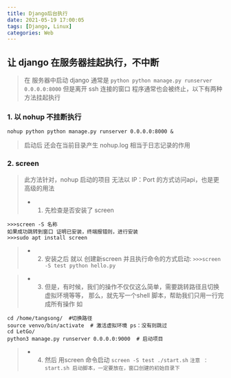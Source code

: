 ```yaml
---
title: Django后台执行
date: 2021-05-19 17:00:05
tags: [Django, Linux]
categories: Web
---
```


## 让 django 在服务器挂起执行，不中断
> 在 服务器中启动 django 通常是
`python python manage.py runserver 0.0.0.0:8000`
>但是离开 ssh 连接的窗口 程序通常也会被终止，以下有两种 方法挂起执行
### 1. 以 nohup 不挂断执行
`nohup python python manage.py runserver 0.0.0.0:8000 &`
> 启动后 还会在当前目录产生 nohup.log 相当于日志记录的作用

### 2. screen
> 此方法针对，nohup 启动的项目 无法以 IP：Port 的方式访问api，也是更高级的用法
> * 1. 先检查是否安装了 screen
```shell
>>>screen -S 名称 
如果成功跳转到窗口 证明已安装，终端报错则，进行安装
>>>sudo apt install screen
```

> * 2. 安装之后 就以 创建新screen 并且执行命令的方式启动:
`>>>screen -S test python hello.py`

> * 3. 但是，有时候，我们的操作不仅仅这么简单，需要跳转路径且切换虚拟环境等等，
那么，就先写一个shell 脚本，帮助我们只用一行完成所有操作
如
```shell
cd /home/tangsong/  #切换路径 
source venvo/bin/activate  # 激活虚拟环境 ps：没有则跳过
cd LetGo/
python3 manage.py runserver 0.0.0.0:9000  # 启动项目
```
> * 4. 然后 用screen 命令启动
`screen -S test ./start.sh`
`注意 ： start.sh 启动脚本，一定要放在，窗口创建的初始目录下`